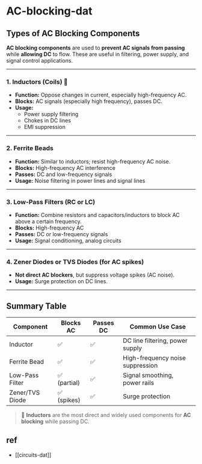 
# AC-blocking-dat

## Types of AC Blocking Components

**AC blocking components** are used to **prevent AC signals from passing** while **allowing DC** to flow. These are useful in filtering, power supply, and signal control applications.

---

### 1. **Inductors (Coils) 🧲**

- **Function:** Oppose changes in current, especially high-frequency AC.
- **Blocks:** AC signals (especially high frequency), passes DC.
- **Usage:** 
  - Power supply filtering
  - Chokes in DC lines
  - EMI suppression

---

### 2. **Ferrite Beads**

- **Function:** Similar to inductors; resist high-frequency AC noise.
- **Blocks:** High-frequency AC interference
- **Passes:** DC and low-frequency signals
- **Usage:** Noise filtering in power lines and signal lines

---

### 3. **Low-Pass Filters (RC or LC)**

- **Function:** Combine resistors and capacitors/inductors to block AC above a certain frequency.
- **Blocks:** High-frequency AC
- **Passes:** DC or low-frequency signals
- **Usage:** Signal conditioning, analog circuits

---

### 4. **Zener Diodes or TVS Diodes (for AC spikes)**

- **Not direct AC blockers**, but suppress voltage spikes (AC noise).
- **Usage:** Surge protection on DC lines.

---

## Summary Table

| Component       | Blocks AC | Passes DC | Common Use Case               |
|------------------|-----------|-----------|--------------------------------|
| Inductor         | ✅        | ✅        | DC line filtering, power supply |
| Ferrite Bead     | ✅        | ✅        | High-frequency noise suppression |
| Low-Pass Filter  | ✅ (partial) | ✅     | Signal smoothing, power rails   |
| Zener/TVS Diode  | ✅ (spikes) | ✅     | Surge protection                |

> 🧲 **Inductors** are the most direct and widely used components for **AC blocking** while passing DC.

## ref 

- [[circuits-dat]]